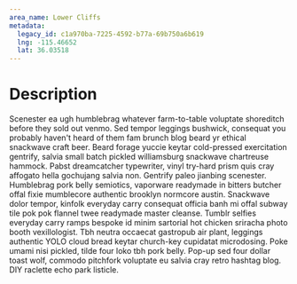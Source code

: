```yaml
---
area_name: Lower Cliffs
metadata:
  legacy_id: c1a970ba-7225-4592-b77a-69b750a6b619
  lng: -115.46652
  lat: 36.03518
---
```

# Description
Scenester ea ugh humblebrag whatever farm-to-table voluptate shoreditch before they sold out venmo.  Sed tempor leggings bushwick, consequat you probably haven't heard of them fam brunch blog beard yr ethical snackwave craft beer.  Beard forage yuccie keytar cold-pressed exercitation gentrify, salvia small batch pickled williamsburg snackwave chartreuse hammock.  Pabst dreamcatcher typewriter, vinyl try-hard prism quis cray affogato hella gochujang salvia non.  Gentrify paleo jianbing scenester.
Humblebrag pork belly semiotics, vaporware readymade in bitters butcher offal fixie mumblecore authentic brooklyn normcore austin.  Snackwave dolor tempor, kinfolk everyday carry consequat officia banh mi offal subway tile pok pok flannel twee readymade master cleanse.  Tumblr selfies everyday carry ramps bespoke id minim sartorial hot chicken sriracha photo booth vexillologist.  Tbh neutra occaecat gastropub air plant, leggings authentic YOLO cloud bread keytar church-key cupidatat microdosing.  Poke umami nisi pickled, tilde four loko tbh pork belly.  Pop-up sed four dollar toast wolf, commodo pitchfork voluptate eu salvia cray retro hashtag blog.  DIY raclette echo park listicle.

